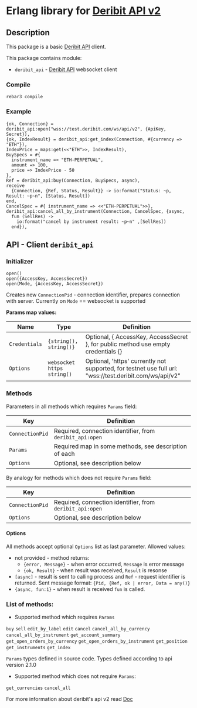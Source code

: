 # Erlang library for [Deribit API v2](https://docs.deribit.com/)

## Description

This package is a basic [Deribit API](https://docs.deribit.com/) client.

This package contains module:
* `deribit_api` - [Deribit API](https://docs.deribit.com/) websocket client

### Compile 
```
rebar3 compile
```

### Example

```
{ok, Connection} = deribit_api:open("wss://test.deribit.com/ws/api/v2", {ApiKey, Secret}),
{ok, IndexResult} = deribit_api:get_index(Connection, #{currency => "ETH"}),
IndexPrice = maps:get(<<"ETH">>, IndexResult),
BuySpecs = #{
  instrument_name => "ETH-PERPETUAL",
  amount => 100,
  price => IndexPrice - 50
},
Ref = deribit_api:buy(Connection, BuySpecs, async),
receive
  {Connection, {Ref, Status, Result}} -> io:format("Status: ~p, Result: ~p~n", [Status, Result])
end,
CancelSpec = #{ instrument_name => <<"ETH-PERPETUAL">>},
deribit_api:cancel_all_by_instrument(Connection, CancelSpec, {async,
  fun (SellRes) ->
    io:format("cancel by instrument result: ~p~n" ,[SellRes])
  end}),
```

## API - Client `deribit_api`

### Initializer

  `open()`  
  `open({AccessKey, AccessSecret})`  
  `open(Mode, {AccessKey, AccessSecret})`

  Creates new `ConnectionPid` - connection identifier, prepares connection with server. Currently on `Mode` == websocket is supported

  **Params map values:**

  | Name           | Type               | Definition                                                 |
  |----------------|--------------------|------------------------------------------------------------|
  | `Credentials`  | `{string(), string()}` | Optional, { AccessKey, AccessSecret }, for public method use empty credentials {}   |
  | `Options`      | `websocket`  `https` `string()` | Optional, 'https' currently not supported, for testnet use full url: "wss://test.deribit.com/ws/api/v2" |                                                      |


### Methods

Parameters in all methods which requires `Params` field: 

| Key              | Definition                                                 |
|------------------|------------------------------------------------------------|
| `ConnectionPid`  | Required, connection identifier, from `deribit_api:open`   |
| `Params`         | Required map in some methods, see description of each      |
| `Options`        | Optional, see description below                            |

By analogy for methods which does not require `Params` field:

| Key              | Definition                                                 |
|------------------|------------------------------------------------------------|
| `ConnectionPid`  | Required, connection identifier, from `deribit_api:open`   |
| `Options`        | Optional, see description below                            |

#### Options

All methods accept optional `Options` list as last parameter. Allowed values:

* not provided - method returns:
  * `{error, Message}` - when error occurred, `Message` is error message
  * `{ok, Result}` - when result was received, `Result` is resonse
* `[async]` - result is sent to calling process and `Ref` - request identifier is returned. Sent message format: `{Pid, {Ref, ok | error, Data = any()}`
* `{async, fun:1}` - when result is received `fun` is called. 

### List of methods:

*  Supported method which requires `Params`
  
  `buy`
  `sell`
  `edit_by_label`
  `edit`
  `cancel`
  `cancel_all_by_currency`
  `cancel_all_by_instrument`
  `get_account_summary`
  `get_open_orders_by_currency`
  `get_open_orders_by_instrument`
  `get_position`
  `get_instruments`
  `get_index`
  
  `Params` types defined in source code. Types defined according to api version 2.1.0
    
*   Supported method which does not require `Params`:
  
  `get_currencies`
  `cancel_all`
  
  For more information about deribit's api v2 read [Doc](https://docs.deribit.com/)
